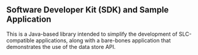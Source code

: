Software Developer Kit (SDK) and Sample Application
---------------------------------------------------

This is a Java-based library intended to simplify the development of SLC-compatible applications, along with a bare-bones application that demonstrates the use of the data store API.
